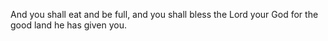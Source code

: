 And you shall eat and be full, and you shall bless the Lord your God for the good land he has given you.
